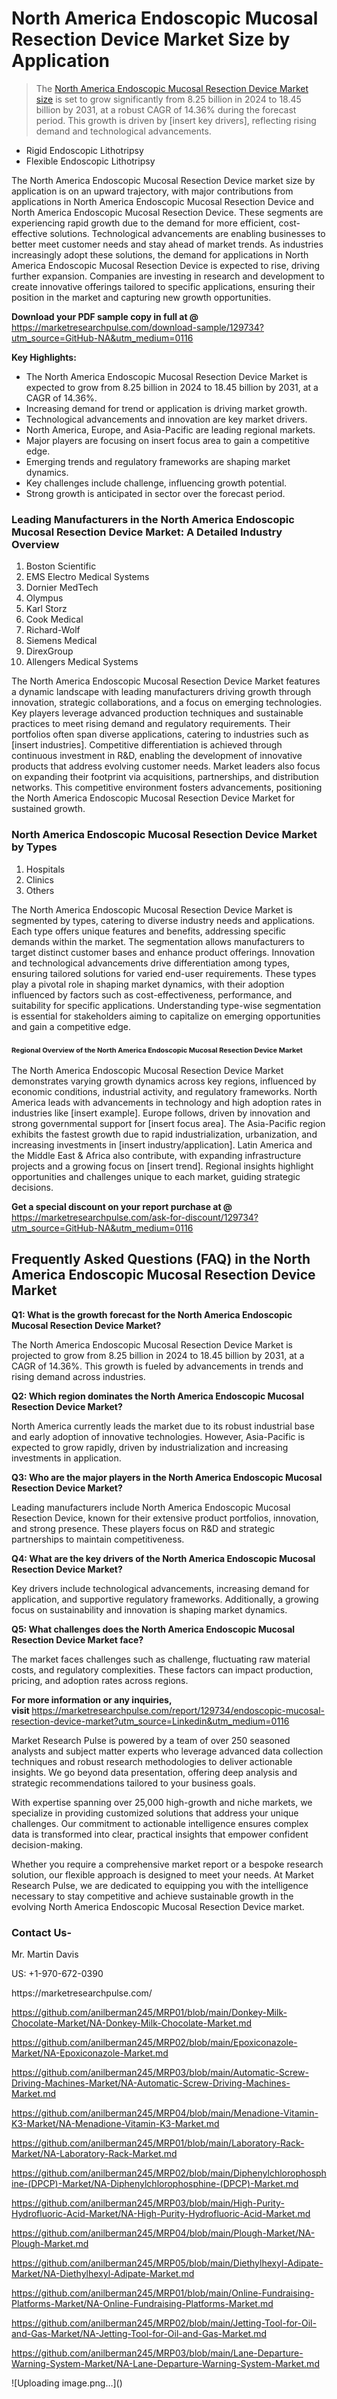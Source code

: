 <h1>North America Endoscopic Mucosal Resection Device Market&nbsp;Size by Application</h1><blockquote><p>The <a href="https://marketresearchpulse.com/download-sample/129734?utm_source=GitHub-NA&amp;utm_medium=0116">North America Endoscopic Mucosal Resection Device Market size</a> is set to grow significantly from 8.25 billion in 2024 to 18.45 billion by 2031, at a robust CAGR of 14.36% during the forecast period. This growth is driven by [insert key drivers], reflecting rising demand and technological advancements.</p></blockquote><ul><li>Rigid Endoscopic Lithotripsy<li> Flexible Endoscopic Lithotripsy</li></ul><p>The North America Endoscopic Mucosal Resection Device market size by application is on an upward trajectory, with major contributions from applications in North America Endoscopic Mucosal Resection Device and North America Endoscopic Mucosal Resection Device. These segments are experiencing rapid growth due to the demand for more efficient, cost-effective solutions. Technological advancements are enabling businesses to better meet customer needs and stay ahead of market trends. As industries increasingly adopt these solutions, the demand for applications in North America Endoscopic Mucosal Resection Device is expected to rise, driving further expansion. Companies are investing in research and development to create innovative offerings tailored to specific applications, ensuring their position in the market and capturing new growth opportunities.</p><p><strong>Download your PDF sample copy in full at @ </strong><a href="https://marketresearchpulse.com/download-sample/129734?utm_source=GitHub-NA&amp;utm_medium=0116">https://marketresearchpulse.com/download-sample/129734?utm_source=GitHub-NA&amp;utm_medium=0116</a></p><p><strong>Key Highlights: </strong></p><ul><li>The North America Endoscopic Mucosal Resection Device Market is expected to grow from 8.25 billion in 2024 to 18.45 billion by 2031, at a CAGR of 14.36%.</li><li>Increasing demand for trend or application is driving market growth.</li><li>Technological advancements and innovation are key market drivers.</li><li>North America, Europe, and Asia-Pacific are leading regional markets.</li><li>Major players are focusing on insert focus area to gain a competitive edge.</li><li>Emerging trends and regulatory frameworks are shaping market dynamics.</li><li>Key challenges include challenge, influencing growth potential.</li><li>Strong growth is anticipated in sector over the forecast period.</li></ul><h3>Leading Manufacturers in the North America Endoscopic Mucosal Resection Device Market: A Detailed Industry Overview</h3><ol><li>Boston Scientific</li><li>EMS Electro Medical Systems</li><li>Dornier MedTech</li><li>Olympus</li><li>Karl Storz</li><li>Cook Medical</li><li>Richard-Wolf</li><li>Siemens Medical</li><li>DirexGroup</li><li>Allengers Medical Systems</li></ol><div class="flex max-w-full flex-col flex-grow"><div class="min-h-8 text-message flex w-full flex-col items-end gap-2 whitespace-normal break-words [.text-message+&amp;]:mt-5" dir="auto" data-message-author-role="assistant" data-message-id="fd8432e4-4910-450d-b182-61b7bfb0a01f" data-message-model-slug="gpt-4o"><div class="flex w-full flex-col gap-1 empty:hidden first:pt-[3px]"><div class="markdown prose w-full break-words dark:prose-invert light"><p>The North America Endoscopic Mucosal Resection Device Market features a dynamic landscape with leading manufacturers driving growth through innovation, strategic collaborations, and a focus on emerging technologies. Key players leverage advanced production techniques and sustainable practices to meet rising demand and regulatory requirements. Their portfolios often span diverse applications, catering to industries such as [insert industries]. Competitive differentiation is achieved through continuous investment in R&amp;D, enabling the development of innovative products that address evolving customer needs. Market leaders also focus on expanding their footprint via acquisitions, partnerships, and distribution networks. This competitive environment fosters advancements, positioning the North America Endoscopic Mucosal Resection Device Market for sustained growth.</p></div></div></div></div><h3>North America Endoscopic Mucosal Resection Device Market by Types</h3><ol><li>Hospitals<li> Clinics<li> Others</li></ol><div class="flex max-w-full flex-col flex-grow"><div class="min-h-8 text-message flex w-full flex-col items-end gap-2 whitespace-normal break-words [.text-message+&amp;]:mt-5" dir="auto" data-message-author-role="assistant" data-message-id="084470be-0bb7-4664-bddf-5156b4f41249" data-message-model-slug="gpt-4o-mini"><div class="flex w-full flex-col gap-1 empty:hidden first:pt-[3px]"><div class="markdown prose w-full break-words dark:prose-invert light"><p>The North America Endoscopic Mucosal Resection Device Market is segmented by types, catering to diverse industry needs and applications. Each type offers unique features and benefits, addressing specific demands within the market. The segmentation allows manufacturers to target distinct customer bases and enhance product offerings. Innovation and technological advancements drive differentiation among types, ensuring tailored solutions for varied end-user requirements. These types play a pivotal role in shaping market dynamics, with their adoption influenced by factors such as cost-effectiveness, performance, and suitability for specific applications. Understanding type-wise segmentation is essential for stakeholders aiming to capitalize on emerging opportunities and gain a competitive edge.</p></div></div></div></div><h3><span style="font-size: 11px;">Regional Overview of the North America Endoscopic Mucosal Resection Device Market</span></h3><div class="flex max-w-full flex-col flex-grow"><div class="min-h-8 text-message flex w-full flex-col items-end gap-2 whitespace-normal break-words [.text-message+&amp;]:mt-5" dir="auto" data-message-author-role="assistant" data-message-id="e9038762-ce64-4e30-91c9-9bd413514231" data-message-model-slug="gpt-4o-mini"><div class="flex w-full flex-col gap-1 empty:hidden first:pt-[3px]"><div class="markdown prose w-full break-words dark:prose-invert light"><p>The North America Endoscopic Mucosal Resection Device Market demonstrates varying growth dynamics across key regions, influenced by economic conditions, industrial activity, and regulatory frameworks. North America leads with advancements in technology and high adoption rates in industries like [insert example]. Europe follows, driven by innovation and strong governmental support for [insert focus area]. The Asia-Pacific region exhibits the fastest growth due to rapid industrialization, urbanization, and increasing investments in [insert industry/application]. Latin America and the Middle East &amp; Africa also contribute, with expanding infrastructure projects and a growing focus on [insert trend]. Regional insights highlight opportunities and challenges unique to each market, guiding strategic decisions.</p></div></div></div></div><p><strong>Get a special discount on your report purchase at @ </strong><a href="https://marketresearchpulse.com/ask-for-discount/129734?utm_source=GitHub-NA&amp;utm_medium=0116">https://marketresearchpulse.com/ask-for-discount/129734?utm_source=GitHub-NA&amp;utm_medium=0116</a></p><h2>Frequently Asked Questions (FAQ) in the North America Endoscopic Mucosal Resection Device Market</h2><p><strong>Q1: What is the growth forecast for the North America Endoscopic Mucosal Resection Device Market?</strong></p><p>The North America Endoscopic Mucosal Resection Device Market is projected to grow from 8.25 billion in 2024 to 18.45 billion by 2031, at a CAGR of 14.36%. This growth is fueled by advancements in trends and rising demand across industries.</p><p><strong>Q2: Which region dominates the North America Endoscopic Mucosal Resection Device Market?</strong></p><p>North America currently leads the market due to its robust industrial base and early adoption of innovative technologies. However, Asia-Pacific is expected to grow rapidly, driven by industrialization and increasing investments in application.</p><p><strong>Q3: Who are the major players in the North America Endoscopic Mucosal Resection Device Market?</strong></p><p>Leading manufacturers include North America Endoscopic Mucosal Resection Device, known for their extensive product portfolios, innovation, and strong presence. These players focus on R&amp;D and strategic partnerships to maintain competitiveness.</p><p><strong>Q4: What are the key drivers of the North America Endoscopic Mucosal Resection Device Market?</strong></p><p>Key drivers include technological advancements, increasing demand for application, and supportive regulatory frameworks. Additionally, a growing focus on sustainability and innovation is shaping market dynamics.</p><p><strong>Q5: What challenges does the North America Endoscopic Mucosal Resection Device Market face?</strong></p><p>The market faces challenges such as challenge, fluctuating raw material costs, and regulatory complexities. These factors can impact production, pricing, and adoption rates across regions.</p><p><strong>For more information or any inquiries, visit&nbsp;</strong><a href="https://marketresearchpulse.com/report/129734/endoscopic-mucosal-resection-device-market?utm_source=Linkedin&utm_medium=0116">https://marketresearchpulse.com/report/129734/endoscopic-mucosal-resection-device-market?utm_source=Linkedin&utm_medium=0116</a></p><p>Market Research Pulse is powered by a team of over 250 seasoned analysts and subject matter experts who leverage advanced data collection techniques and robust research methodologies to deliver actionable insights. We go beyond data presentation, offering deep analysis and strategic recommendations tailored to your business goals.</p><p>With expertise spanning over 25,000 high-growth and niche markets, we specialize in providing customized solutions that address your unique challenges. Our commitment to actionable intelligence ensures complex data is transformed into clear, practical insights that empower confident decision-making.</p><p>Whether you require a comprehensive market report or a bespoke research solution, our flexible approach is designed to meet your needs. At Market Research Pulse, we are dedicated to equipping you with the intelligence necessary to stay competitive and achieve sustainable growth in the evolving North America Endoscopic Mucosal Resection Device market.</p><h3><strong>Contact Us-</strong></h3><p>Mr. Martin Davis</p><p>US: +1-970-672-0390</p><p>https://marketresearchpulse.com/</p><p><a href="https://github.com/anilberman245/MRP01/blob/main/Donkey-Milk-Chocolate-Market/NA-Donkey-Milk-Chocolate-Market.md">https://github.com/anilberman245/MRP01/blob/main/Donkey-Milk-Chocolate-Market/NA-Donkey-Milk-Chocolate-Market.md</a></p><p><a href="https://github.com/anilberman245/MRP02/blob/main/Epoxiconazole-Market/NA-Epoxiconazole-Market.md">https://github.com/anilberman245/MRP02/blob/main/Epoxiconazole-Market/NA-Epoxiconazole-Market.md</a></p><p><a href="https://github.com/anilberman245/MRP03/blob/main/Automatic-Screw-Driving-Machines-Market/NA-Automatic-Screw-Driving-Machines-Market.md">https://github.com/anilberman245/MRP03/blob/main/Automatic-Screw-Driving-Machines-Market/NA-Automatic-Screw-Driving-Machines-Market.md</a></p><p><a href="https://github.com/anilberman245/MRP04/blob/main/Menadione-Vitamin-K3-Market/NA-Menadione-Vitamin-K3-Market.md">https://github.com/anilberman245/MRP04/blob/main/Menadione-Vitamin-K3-Market/NA-Menadione-Vitamin-K3-Market.md</a></p><p><a href="https://github.com/anilberman245/MRP01/blob/main/Laboratory-Rack-Market/NA-Laboratory-Rack-Market.md">https://github.com/anilberman245/MRP01/blob/main/Laboratory-Rack-Market/NA-Laboratory-Rack-Market.md</a></p><p><a href="https://github.com/anilberman245/MRP02/blob/main/Diphenylchlorophosphine-(DPCP)-Market/NA-Diphenylchlorophosphine-(DPCP)-Market.md">https://github.com/anilberman245/MRP02/blob/main/Diphenylchlorophosphine-(DPCP)-Market/NA-Diphenylchlorophosphine-(DPCP)-Market.md</a></p><p><a href="https://github.com/anilberman245/MRP03/blob/main/High-Purity-Hydrofluoric-Acid-Market/NA-High-Purity-Hydrofluoric-Acid-Market.md">https://github.com/anilberman245/MRP03/blob/main/High-Purity-Hydrofluoric-Acid-Market/NA-High-Purity-Hydrofluoric-Acid-Market.md</a></p><p><a href="https://github.com/anilberman245/MRP04/blob/main/Plough-Market/NA-Plough-Market.md">https://github.com/anilberman245/MRP04/blob/main/Plough-Market/NA-Plough-Market.md</a></p><p><a href="https://github.com/anilberman245/MRP05/blob/main/Diethylhexyl-Adipate-Market/NA-Diethylhexyl-Adipate-Market.md">https://github.com/anilberman245/MRP05/blob/main/Diethylhexyl-Adipate-Market/NA-Diethylhexyl-Adipate-Market.md</a></p><p><a href="https://github.com/anilberman245/MRP01/blob/main/Online-Fundraising-Platforms-Market/NA-Online-Fundraising-Platforms-Market.md">https://github.com/anilberman245/MRP01/blob/main/Online-Fundraising-Platforms-Market/NA-Online-Fundraising-Platforms-Market.md</a></p><p><a href="https://github.com/anilberman245/MRP02/blob/main/Jetting-Tool-for-Oil-and-Gas-Market/NA-Jetting-Tool-for-Oil-and-Gas-Market.md">https://github.com/anilberman245/MRP02/blob/main/Jetting-Tool-for-Oil-and-Gas-Market/NA-Jetting-Tool-for-Oil-and-Gas-Market.md</a></p><p><a href="https://github.com/anilberman245/MRP03/blob/main/Lane-Departure-Warning-System-Market/NA-Lane-Departure-Warning-System-Market.md">https://github.com/anilberman245/MRP03/blob/main/Lane-Departure-Warning-System-Market/NA-Lane-Departure-Warning-System-Market.md</a></p>
![Uploading image.png…]()

